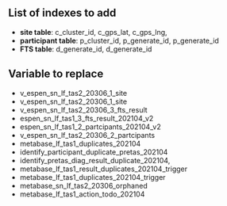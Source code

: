 ## List of indexes to add

- **site table**: c_cluster_id, c_gps_lat, c_gps_lng,
- **participant table**: p_cluster_id, p_generate_id, p_generate_id
- **FTS table**: d_generate_id, d_generate_id

## Variable to replace

- v_espen_sn_lf_tas2_20306_1_site
- v_espen_sn_lf_tas2_20306_1_site
- v_espen_sn_lf_tas2_20306_3_fts_result
- espen_sn_lf_tas1_3_fts_result_202104_v2
- espen_sn_lf_tas1_2_partcipants_202104_v2
- v_espen_sn_lf_tas2_20306_2_partcipants
- metabase_lf_tas1_duplicates_202104
- identify_participant_duplicate_pretas_202104
- identify_pretas_diag_result_duplicate_202104,
- metabase_lf_tas1_result_duplicates_202104_trigger
- metabase_lf_tas1_duplicates_202104_trigger
- metabase_sn_lf_tas2_20306_orphaned
- metabase_lf_tas1_action_todo_202104

